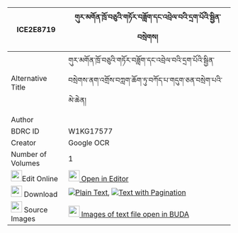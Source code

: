 |ICE2E8719|གུར་མགོན་ཁྲོ་བཅུའི་གཏོར་བཟློག་དང་འབྲེལ་བའི་དྲག་པོའི་སྦྱིན་བསྲེགས། 
| --- | --- 
|Alternative Title |གུར་མགོན་ཁྲོ་བཅུའི་གཏོར་བཟློག་དང་འབྲེལ་བའི་དྲག་པོའི་སྦྱིན་བསྲེགས་ནག་འགྲོས་བཀླག་ཆོག་ཏུ་བཀོད་པ་གདུག་ཅན་བསྲེག་པའི་མེ་ཆེན།
|Author | 
|BDRC ID | W1KG17577
|Creator | Google OCR
|Number of Volumes| 1
|<img width="25" src="https://img.icons8.com/color/25/000000/edit-property.png">Edit Online| [<img width="25" src="https://avatars.githubusercontent.com/u/45091458?s=200&v=4"> Open in Editor](http://editor.openpecha.org/ICE2E8719)
|<img width="25" src="https://img.icons8.com/fluent/48/000000/download-2.png"/>  Download | [![](https://img.icons8.com/color/20/000000/txt.png)Plain Text](https://github.com/Openpecha/ICE2E8719/releases/download/v1/gur_gon_tro_chu_i_to_plain_ICE2E8719.zip), [![](https://img.icons8.com/color/20/000000/txt.png)Text with Pagination](https://github.com/Openpecha/ICE2E8719/releases/download/v1/gur_gon_tro_chu_i_to_pages_ICE2E8719.zip)
|<img width="25" src="https://img.icons8.com/plasticine/100/000000/pictures-folder.png"/>  Source Images | [<img width="25" src="https://library.bdrc.io/icons/BUDA-small.svg"> Images of text file open in BUDA](https://library.bdrc.io/show/bdr:W1KG17577)
